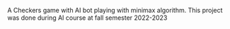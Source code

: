A Checkers game with AI bot playing with minimax algorithm. 
This project was done during AI course at fall semester 2022-2023
